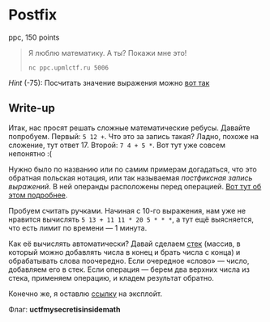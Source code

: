 # Postfix
ppc, 150 points

> Я люблю математику. А ты? Покажи мне это!
> 
> `nc ppc.upmlctf.ru 5006`

*Hint* (-75): Посчитать значение выражения можно [вот так](https://ru.wikipedia.org/wiki/%D0%9E%D0%B1%D1%80%D0%B0%D1%82%D0%BD%D0%B0%D1%8F_%D0%BF%D0%BE%D0%BB%D1%8C%D1%81%D0%BA%D0%B0%D1%8F_%D0%B7%D0%B0%D0%BF%D0%B8%D1%81%D1%8C#Вычисления_на_стеке)

## Write-up

Итак, нас просят решать сложные математические ребусы. Давайте попробуем. Первый: `5 12 +`. Что это за запись такая? Ладно, похоже на сложение, тут ответ 17. Второй: `7 4 + 5 *`. Вот тут уже совсем непонятно :(

Нужно было по названию или по самим примерам догадаться, что это обратная польская нотация, или так называемая *постфиксная запись выражений*. В ней операнды расположены перед операцией. [Вот тут об этом подробнее](https://ru.wikipedia.org/wiki/%D0%9E%D0%B1%D1%80%D0%B0%D1%82%D0%BD%D0%B0%D1%8F_%D0%BF%D0%BE%D0%BB%D1%8C%D1%81%D0%BA%D0%B0%D1%8F_%D0%B7%D0%B0%D0%BF%D0%B8%D1%81%D1%8C).

Пробуем считать ручками. Начиная с 10-го выражения, нам уже не нравится вычислять `5 13 + 11 11 * 20 5 * * *`, а тут ещё выясняется, что есть лимит по времени — 1 минута.

Как её вычислять автоматически? Давай сделаем [стек](https://foxford.ru/wiki/informatika/stek) (массив, в который можно добавлять числа в конец и брать числа с конца) и обрабатывать слова поочередно. Если очередное «слово» — число, добавляем его в стек. Если операция — берем два верхних числа из стека, применяем операцию, и кладем результат обратно.

Конечно же, я оставлю [ссылку](exploit.py) на эксплойт.

Флаг: **uctfmysecretisinsidemath**